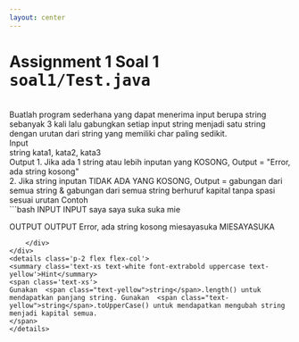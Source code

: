 ```yaml
---
layout: center
---
```

# Assignment 1 Soal 1 <kbd>soal1/<span class='text-teal'>Test.java</span></kbd>

<br>
Buatlah program sederhana yang dapat menerima input berupa string sebanyak 3 kali lalu gabungkan setiap input string menjadi satu string dengan urutan dari string yang memiliki char paling sedikit.

<div class='mt-6 grid grid-cols-[0.2fr_1.5fr] items-center text-sm'>
    <span class='text-xs text-white font-extrabold uppercase text-yellow'>Input</span>
    <div class='flex flex-col mb-3'>
        <span>string kata1, kata2, kata3</span>
    </div>
    <span class='text-xs text-white font-extrabold uppercase text-yellow'>Output</span>
    <span>1. Jika ada 1 string atau lebih inputan yang KOSONG, Output = "Error, ada string kosong" 
    <br>  2. Jika string inputan TIDAK ADA YANG KOSONG, Output = gabungan dari semua string & gabungan dari semua string berhuruf kapital tanpa spasi sesuai urutan</span>
    <span class='text-xs text-white font-extrabold uppercase text-yellow'>Contoh</span>
    <div class='mt-4 flex flex-col mb-2'>
```bash
INPUT                                           INPUT
saya                                            saya
suka                                            suka
                                                mie

OUTPUT                                          OUTPUT
Error, ada string kosong                        miesayasuka
                                                MIESAYASUKA
```
    </div>
</div>
<details class='p-2 flex flex-col'>
<summary class='text-xs text-white font-extrabold uppercase text-yellow'>Hint</summary>
<span class='text-xs'>
Gunakan  <span class="text-yellow">string</span>.length() untuk mendapatkan panjang string. Gunakan  <span class="text-yellow">string</span>.toUpperCase() untuk mendapatkan mengubah string menjadi kapital semua.
</span>
</details>